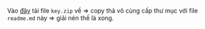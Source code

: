 Vào [đây](https://github.com/cuongpiger/My_Little_Secret/blob/main/key.zip) tải file `key.zip` về $\Rightarrow$ copy thả vô cùng cấp thư mục với file `readme.md` này $\Rightarrow$ giải nén thế là xong.